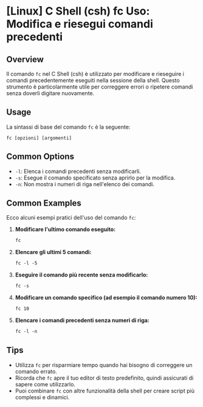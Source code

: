 # [Linux] C Shell (csh) fc Uso: Modifica e riesegui comandi precedenti

## Overview
Il comando `fc` nel C Shell (csh) è utilizzato per modificare e rieseguire i comandi precedentemente eseguiti nella sessione della shell. Questo strumento è particolarmente utile per correggere errori o ripetere comandi senza doverli digitare nuovamente.

## Usage
La sintassi di base del comando `fc` è la seguente:

```
fc [opzioni] [argomenti]
```

## Common Options
- `-l`: Elenca i comandi precedenti senza modificarli.
- `-s`: Esegue il comando specificato senza aprirlo per la modifica.
- `-n`: Non mostra i numeri di riga nell'elenco dei comandi.

## Common Examples
Ecco alcuni esempi pratici dell'uso del comando `fc`:

1. **Modificare l'ultimo comando eseguito:**
   ```csh
   fc
   ```

2. **Elencare gli ultimi 5 comandi:**
   ```csh
   fc -l -5
   ```

3. **Eseguire il comando più recente senza modificarlo:**
   ```csh
   fc -s
   ```

4. **Modificare un comando specifico (ad esempio il comando numero 10):**
   ```csh
   fc 10
   ```

5. **Elencare i comandi precedenti senza numeri di riga:**
   ```csh
   fc -l -n
   ```

## Tips
- Utilizza `fc` per risparmiare tempo quando hai bisogno di correggere un comando errato.
- Ricorda che `fc` apre il tuo editor di testo predefinito, quindi assicurati di sapere come utilizzarlo.
- Puoi combinare `fc` con altre funzionalità della shell per creare script più complessi e dinamici.
